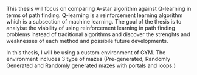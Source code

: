 This thesis will focus on comparing A-star algorithm against Q-learning in terms of path finding. Q-learning is a reinforcement learning algorithm which is a subsection of machine learning.
The goal of the thesis is to analyise the viability of using reinforcement learning in path finding problems instead of traditional algorithms and discover the strenghts and weaknesses of each method and possibile future developments.

In this thesis, I will be using a custom environment of GYM.
The environment includes 3 type of mazes (Pre-generated, Randomly Generated and Randomly generated mazes with portals and loops.)
